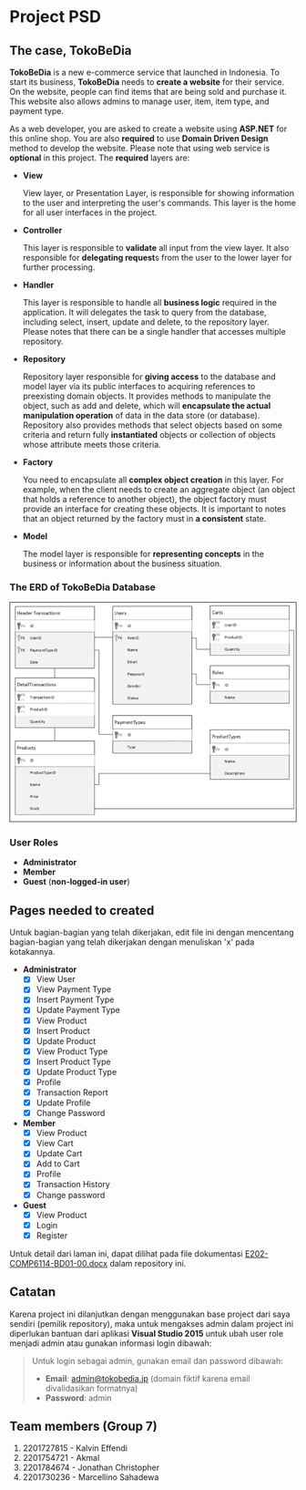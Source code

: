 # Project PSD

## The case, **TokoBeDia**

**TokoBeDia** is a new e-commerce service that launched in Indonesia. To start its business, **TokoBeDia** needs to **create a website** for their service. On the website, people can find items that are being sold and purchase it. This website also allows admins to manage user, item, item type, and payment type.

As a web developer, you are asked to create a website using **ASP.NET** for this online shop. You are also **required** to use **Domain Driven Design** method to develop the website. Please note that using web service is **optional** in this project. The **required** layers are:

- **View**

  View layer, or Presentation Layer, is responsible for showing information to the user and interpreting the user's commands. This layer is the home for all user interfaces in the project.

- **Controller**

  This layer is responsible to **validate** all input from the view layer. It also responsible for **delegating request**s from the user to the lower layer for further processing.

- **Handler**

  This layer is responsible to handle all **business logic** required in the application. It will delegates the task to query from the database, including select, insert, update and delete, to the repository layer. Please notes that there can be a single handler that accesses multiple repository. 

- **Repository**

  Repository layer responsible for **giving access** to the database and model layer via its public interfaces to acquiring references to preexisting domain objects. It provides methods to manipulate the object, such as add and delete, which will **encapsulate the actual manipulation operation** of data in the data store (or database). Repository also provides methods that select objects based on some criteria and return fully **instantiated** objects or collection of objects whose attribute meets those criteria.

- **Factory**

  You need to encapsulate all **complex object creation** in this layer. For example, when the client needs to create an aggregate object (an object that holds a reference to another object), the object factory must provide an interface for creating these objects. It is important to notes that an object returned by the factory must in **a consistent** state.

- **Model**

  The model layer is responsible for **representing concepts** in the business or information about the business situation.


### The ERD of TokoBeDia Database

![ERD TokoBeDia](erd-tokobedia.png)

### User Roles

- **Administrator**
- **Member**
- **Guest** (**non-logged-in user**)

## Pages needed to created

Untuk bagian-bagian yang telah dikerjakan, edit file ini dengan mencentang bagian-bagian yang telah dikerjakan dengan menuliskan 'x' pada kotakannya.

- **Administrator**
  + [x] View User
  + [x] View Payment Type
  + [x] Insert Payment Type
  + [x] Update Payment Type
  + [x] View Product
  + [x] Insert Product
  + [x] Update Product
  + [x] View Product Type
  + [x] Insert Product Type
  + [x] Update Product Type
  + [x] Profile
  + [x] Transaction Report
  + [x] Update Profile
  + [x] Change Password

- **Member**
  + [x] View Product
  + [x] View Cart
  + [x] Update Cart
  + [x] Add to Cart
  + [x] Profile
  + [x] Transaction History
  + [x] Change password

- **Guest**
  + [x] View Product
  + [x] Login
  + [x] Register

Untuk detail dari laman ini, dapat dilihat pada file dokumentasi [E202-COMP6114-BD01-00.docx](E202-COMP6114-BD01-00.docx) dalam repository ini.

## Catatan

Karena project ini dilanjutkan dengan menggunakan base project dari saya sendiri (pemilik repository), maka untuk mengakses admin dalam project ini diperlukan bantuan dari aplikasi **Visual Studio 2015** untuk ubah user role menjadi admin atau gunakan informasi login dibawah:

> Untuk login sebagai admin, gunakan email dan password dibawah:
>
> - **Email**: admin@tokobedia.jp (domain fiktif karena email divalidasikan formatnya)
> - **Password**: admin


## Team members (Group 7)

1. 2201727815 - Kalvin Effendi
2. 2201754721 - Akmal
3. 2201784674 - Jonathan Christopher
4. 2201730236 - Marcellino Sahadewa
